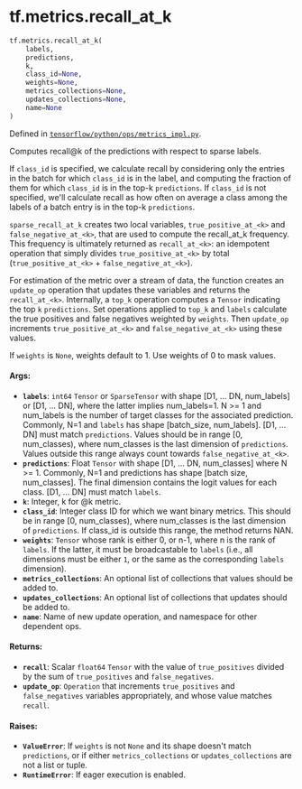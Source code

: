 <div itemscope itemtype="http://developers.google.com/ReferenceObject">
<meta itemprop="name" content="tf.metrics.recall_at_k" />
<meta itemprop="path" content="Stable" />
</div>

# tf.metrics.recall_at_k

``` python
tf.metrics.recall_at_k(
    labels,
    predictions,
    k,
    class_id=None,
    weights=None,
    metrics_collections=None,
    updates_collections=None,
    name=None
)
```



Defined in [`tensorflow/python/ops/metrics_impl.py`](https://www.tensorflow.org/code/tensorflow/python/ops/metrics_impl.py).

Computes recall@k of the predictions with respect to sparse labels.

If `class_id` is specified, we calculate recall by considering only the
    entries in the batch for which `class_id` is in the label, and computing
    the fraction of them for which `class_id` is in the top-k `predictions`.
If `class_id` is not specified, we'll calculate recall as how often on
    average a class among the labels of a batch entry is in the top-k
    `predictions`.

`sparse_recall_at_k` creates two local variables,
`true_positive_at_<k>` and `false_negative_at_<k>`, that are used to compute
the recall_at_k frequency. This frequency is ultimately returned as
`recall_at_<k>`: an idempotent operation that simply divides
`true_positive_at_<k>` by total (`true_positive_at_<k>` +
`false_negative_at_<k>`).

For estimation of the metric over a stream of data, the function creates an
`update_op` operation that updates these variables and returns the
`recall_at_<k>`. Internally, a `top_k` operation computes a `Tensor`
indicating the top `k` `predictions`. Set operations applied to `top_k` and
`labels` calculate the true positives and false negatives weighted by
`weights`. Then `update_op` increments `true_positive_at_<k>` and
`false_negative_at_<k>` using these values.

If `weights` is `None`, weights default to 1. Use weights of 0 to mask values.

#### Args:

* <b>`labels`</b>: `int64` `Tensor` or `SparseTensor` with shape
    [D1, ... DN, num_labels] or [D1, ... DN], where the latter implies
    num_labels=1. N >= 1 and num_labels is the number of target classes for
    the associated prediction. Commonly, N=1 and `labels` has shape
    [batch_size, num_labels]. [D1, ... DN] must match `predictions`. Values
    should be in range [0, num_classes), where num_classes is the last
    dimension of `predictions`. Values outside this range always count
    towards `false_negative_at_<k>`.
* <b>`predictions`</b>: Float `Tensor` with shape [D1, ... DN, num_classes] where
    N >= 1. Commonly, N=1 and predictions has shape [batch size, num_classes].
    The final dimension contains the logit values for each class. [D1, ... DN]
    must match `labels`.
* <b>`k`</b>: Integer, k for @k metric.
* <b>`class_id`</b>: Integer class ID for which we want binary metrics. This should be
    in range [0, num_classes), where num_classes is the last dimension of
    `predictions`. If class_id is outside this range, the method returns NAN.
* <b>`weights`</b>: `Tensor` whose rank is either 0, or n-1, where n is the rank of
    `labels`. If the latter, it must be broadcastable to `labels` (i.e., all
    dimensions must be either `1`, or the same as the corresponding `labels`
    dimension).
* <b>`metrics_collections`</b>: An optional list of collections that values should
    be added to.
* <b>`updates_collections`</b>: An optional list of collections that updates should
    be added to.
* <b>`name`</b>: Name of new update operation, and namespace for other dependent ops.


#### Returns:

* <b>`recall`</b>: Scalar `float64` `Tensor` with the value of `true_positives` divided
    by the sum of `true_positives` and `false_negatives`.
* <b>`update_op`</b>: `Operation` that increments `true_positives` and
    `false_negatives` variables appropriately, and whose value matches
    `recall`.


#### Raises:

* <b>`ValueError`</b>: If `weights` is not `None` and its shape doesn't match
  `predictions`, or if either `metrics_collections` or `updates_collections`
  are not a list or tuple.
* <b>`RuntimeError`</b>: If eager execution is enabled.